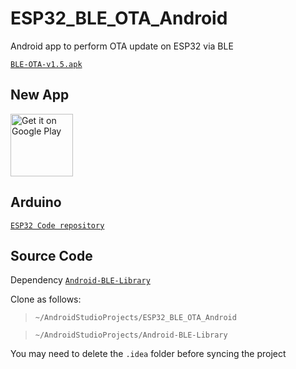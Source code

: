 # ESP32_BLE_OTA_Android


Android app to perform OTA update on ESP32 via BLE

[`BLE-OTA-v1.5.apk`](https://github.com/fbiego/ESP32_BLE_OTA_Android/raw/master/app/release/BLE-OTA-v1.5.apk)

## New App
<a href='https://play.google.com/store/apps/details?id=com.fbiego.esp32.ota&pcampaignid=pcampaignidMKT-Other-global-all-co-prtnr-py-PartBadge-Mar2515-1'><img alt='Get it on Google Play' height="100px" src='https://play.google.com/intl/en_us/badges/static/images/badges/en_badge_web_generic.png'/></a>

## Arduino
 [`ESP32 Code repository`](https://github.com/fbiego/ESP32_BLE_OTA_Arduino)

## Source Code
Dependency [`Android-BLE-Library`](https://github.com/fbiego/Android-BLE-Library)

Clone as follows:
> `~/AndroidStudioProjects/ESP32_BLE_OTA_Android`

> `~/AndroidStudioProjects/Android-BLE-Library`

You may need to delete the `.idea` folder before syncing the project
